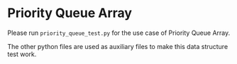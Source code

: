 # Priority Queue Array

Please run `priority_queue_test.py` for the use case of Priority Queue Array.

The other python files are used as auxiliary files to make this data structure test work.